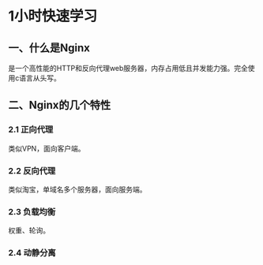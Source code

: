# 1小时快速学习

## 一、什么是Nginx

是一个高性能的HTTP和反向代理web服务器，内存占用低且并发能力强。完全使用c语言从头写。

## 二、Nginx的几个特性

### 2.1 正向代理

类似VPN，面向客户端。

### 2.2 反向代理

类似淘宝，单域名多个服务器，面向服务端。

### 2.3 负载均衡

权重、轮询。

### 2.4 动静分离







